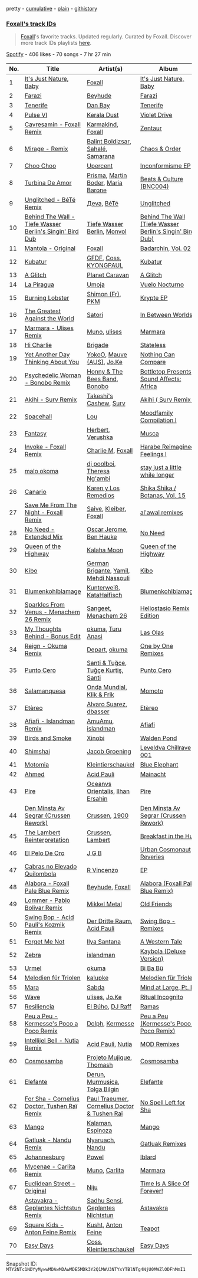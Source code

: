 pretty - [cumulative](/playlists/cumulative/37i9dQZF1DX2Jggz04vUOo.md) - [plain](/playlists/plain/37i9dQZF1DX2Jggz04vUOo) - [githistory](https://github.githistory.xyz/mackorone/spotify-playlist-archive/blob/main/playlists/plain/37i9dQZF1DX2Jggz04vUOo)

### [Foxall's track IDs](https://open.spotify.com/playlist/37i9dQZF1DX2Jggz04vUOo)

> <a href="spotify:artist:3iT6d90Vy630068736OgW8">Foxall</a>'s favorite tracks\. Updated regularly\. Curated by Foxall\. Discover more track IDs playlists <a href="spotify:genre:track\_id">here</a>.

[Spotify](https://open.spotify.com/user/spotify) - 406 likes - 70 songs - 7 hr 27 min

| No. | Title | Artist(s) | Album | Length |
|---|---|---|---|---|
| 1 | [It's Just Nature, Baby](https://open.spotify.com/track/1ZIhUugCmhxWr6yEzx1HFc) | [Foxall](https://open.spotify.com/artist/3iT6d90Vy630068736OgW8) | [It's Just Nature, Baby](https://open.spotify.com/album/2181FqiPENCUAC1DZuRfyb) | 3:51 |
| 2 | [Farazi](https://open.spotify.com/track/6PK2rZ2jf6l6SdtnXgFotD) | [Beyhude](https://open.spotify.com/artist/65orViGnlMcbptdIGceZzo) | [Farazi](https://open.spotify.com/album/4fdLKEjn0PiHGtTVeKbBCF) | 5:10 |
| 3 | [Tenerife](https://open.spotify.com/track/6x1EH4XBaccSlCZzp8c45t) | [Dan Bay](https://open.spotify.com/artist/1E9ev9hZVmtmeFkS3ZAyyw) | [Tenerife](https://open.spotify.com/album/7CI0DdhAT7EJJyK4NEfzEc) | 5:18 |
| 4 | [Pulse VI](https://open.spotify.com/track/2tthSVxYrS6vMRGchANWSL) | [Kerala Dust](https://open.spotify.com/artist/6lK8O3kyFThiTmgowQZGOH) | [Violet Drive](https://open.spotify.com/album/5AACj1zBwmUDLlq9DZ1VJX) | 5:27 |
| 5 | [Cavresamin \- Foxall Remix](https://open.spotify.com/track/7lvZ4DujXfjVYEWhZBKOrm) | [Karmakind](https://open.spotify.com/artist/0567GyFPr2AYNJvUp8ImS3), [Foxall](https://open.spotify.com/artist/3iT6d90Vy630068736OgW8) | [Zentaur](https://open.spotify.com/album/3Ids63v27ACVvHShzYWXIB) | 6:55 |
| 6 | [Mirage \- Remix](https://open.spotify.com/track/5bLWePeHYsfdJwlxCUdHOH) | [Balint Boldizsar](https://open.spotify.com/artist/5xFU79pSKrEpSiTVysdTY3), [Sahalé](https://open.spotify.com/artist/4M7kyBSGHK0aYYjObYeRXZ), [Samarana](https://open.spotify.com/artist/19zCcLLWaZjG45iFFlhvGL) | [Chaos & Order](https://open.spotify.com/album/0WVkMCuDjUiee7OCbeVZas) | 6:02 |
| 7 | [Choo Choo](https://open.spotify.com/track/5QvEgDwNSyPgEkpLNDlnj2) | [Upercent](https://open.spotify.com/artist/7p4uoSR3Hf9jbuDvdJZPZq) | [Inconformisme EP](https://open.spotify.com/album/2g3Xn9WFQDO161ap711YFy) | 7:15 |
| 8 | [Turbina De Amor](https://open.spotify.com/track/4tXimQ50rYCyyCCXvDrM74) | [Prisma](https://open.spotify.com/artist/29hY8nWTDqkPqK947tjznd), [Martin Boder](https://open.spotify.com/artist/6vHIcNnpRho3aGWWHNzBGw), [Maria Barone](https://open.spotify.com/artist/6OFJC2spJlsWAXGS4lhmJs) | [Beats & Culture \(BNC004\)](https://open.spotify.com/album/6qYDxgsrnhLYd4KC2n7vbH) | 4:48 |
| 9 | [Unglitched \- BéTé Remix](https://open.spotify.com/track/1WLTAxanQcgPQmJNSJN15X) | [Дeva](https://open.spotify.com/artist/2wfO6DMEhzft4IfwM1YzEQ), [BéTé](https://open.spotify.com/artist/7HMCyoB6sHalUrXDRoiQB4) | [Unglitched](https://open.spotify.com/album/2TazrwgMouDruGAyYhvUp6) | 6:36 |
| 10 | [Behind The Wall \- Tiefe Wasser Berlin's Singin' Bird Dub](https://open.spotify.com/track/79Cw6dmzpccnxBBeORKGlk) | [Tiefe Wasser Berlin](https://open.spotify.com/artist/1CB3IMXIZ0RJXC9JRrC7x3), [Monvol](https://open.spotify.com/artist/3AbpwdjSWkaLmsXyZhmIFl) | [Behind The Wall \(Tiefe Wasser Berlin's Singin' Bird Dub\)](https://open.spotify.com/album/31xw6C07bXPFoodEmzZQSo) | 5:20 |
| 11 | [Mantola \- Original](https://open.spotify.com/track/34Fwzcj3NGXsBS1IiXdveZ) | [Foxall](https://open.spotify.com/artist/3iT6d90Vy630068736OgW8) | [Badarchin, Vol\. 02](https://open.spotify.com/album/0fJI9pW80m4E4FvlvxamNz) | 6:26 |
| 12 | [Kubatur](https://open.spotify.com/track/1vmZrbwBInR048h5dSuh3t) | [GFDF](https://open.spotify.com/artist/3WPJZqRJt0MNV5GrL8acMH), [Coss](https://open.spotify.com/artist/3YdYc0Ewo5Vpejw0r3dV74), [KYONGPAUL](https://open.spotify.com/artist/4zy5g7xdWMP1adk6zGHeVx) | [Kubatur](https://open.spotify.com/album/1YXgYZ8mjXdPmPkazQ2Ibo) | 6:22 |
| 13 | [A Glitch](https://open.spotify.com/track/3E14RZfj8Wt9WtFdJ0Qj6f) | [Planet Caravan](https://open.spotify.com/artist/1vL80BIxkjefhlD5Gc88r5) | [A Glitch](https://open.spotify.com/album/6SaEmxtunTWm1r2FgcQ5lH) | 6:14 |
| 14 | [La Piragua](https://open.spotify.com/track/41sfxCghJlbnWnql4QEfl7) | [Umoja](https://open.spotify.com/artist/6PuOeFpvcL6TYcRmEJKbdw) | [Vuelo Nocturno](https://open.spotify.com/album/256r81ENnMGjkDukVfuEUP) | 8:38 |
| 15 | [Burning Lobster](https://open.spotify.com/track/142FwsImZ1MZmUnKdY2Jll) | [Shimon \(Fr\)](https://open.spotify.com/artist/3rN9xqLR59j3NAn0VM9rGR), [PKM](https://open.spotify.com/artist/5xmOuNCskJkhnlSV3Qkx3v) | [Krypte EP](https://open.spotify.com/album/6yVPH1OeqeZdIUKN0P6Mc4) | 7:19 |
| 16 | [The Greatest Against the World](https://open.spotify.com/track/1W7L98k9dWdlfknRtLwwHp) | [Satori](https://open.spotify.com/artist/5nri3hyKmKBGAfvjBi0mK0) | [In Between Worlds](https://open.spotify.com/album/58u0GyrkGtVjF2Kgknn9ho) | 5:07 |
| 17 | [Marmara \- Ulises Remix](https://open.spotify.com/track/1siz7XLfnO3tHaytpxoDYb) | [Muno](https://open.spotify.com/artist/1DZGRRvmPsjC8o8F8MwpRe), [ulises](https://open.spotify.com/artist/0YQKl0V9vgk6HeFttX1aTv) | [Marmara](https://open.spotify.com/album/4j0YbHO2ronLXxxVXHEMt2) | 6:06 |
| 18 | [Hi Charlie](https://open.spotify.com/track/0VUlHCJE9PuBcuXax53W2Z) | [Brigade](https://open.spotify.com/artist/01fvPLDc345ENWorJWLqV4) | [Stateless](https://open.spotify.com/album/31m9s1EjPMS3G9jvfhqngm) | 5:29 |
| 19 | [Yet Another Day Thinking About You](https://open.spotify.com/track/3tkSTbgygIKhand5G6JzsS) | [YokoO](https://open.spotify.com/artist/45fzhLbHZdBIgOGQT6M5zr), [Mauve \(AUS\)](https://open.spotify.com/artist/7rvE5oeBS2tH0JG9W8EfcJ), [Jo.Ke](https://open.spotify.com/artist/0VJBUTvjFLs3CfykNXCETb) | [Nothing Can Compare](https://open.spotify.com/album/2onkqde1tTtuKW7bFWjt2z) | 5:49 |
| 20 | [Psychedelic Woman \- Bonobo Remix](https://open.spotify.com/track/2rAZqJ3uiy2jczTafnKP7y) | [Honny & The Bees Band](https://open.spotify.com/artist/0YBnqkQh876CwPLtT9XX69), [Bonobo](https://open.spotify.com/artist/0cmWgDlu9CwTgxPhf403hb) | [Bottletop Presents Sound Affects: Africa](https://open.spotify.com/album/0xnN5NfLE5Gc3YgzEhgXbT) | 4:26 |
| 21 | [Akihi \- Surv Remix](https://open.spotify.com/track/7L43S5tAvwiFfAM10FqKGJ) | [Takeshi's Cashew](https://open.spotify.com/artist/6Fz85Ih5XufwQ1TH4s0pHA), [Surv](https://open.spotify.com/artist/2DMOI9FmfrkEXFPLPUi6TQ) | [Akihi \( Surv Remix \)](https://open.spotify.com/album/5lRNzBB5ZwBYtsJcEK4r1a) | 5:09 |
| 22 | [Spacehall](https://open.spotify.com/track/2qXWBjO9BNVURgc9tDJwmS) | [Lou](https://open.spotify.com/artist/7l9DjVOhlzTmBhCLW8Q2we) | [Moodfamily Compilation I](https://open.spotify.com/album/6RdWrH7iwLePIhmksv1CwA) | 7:18 |
| 23 | [Fantasy](https://open.spotify.com/track/22fM5ewOY0suVq5teDadG0) | [Herbert](https://open.spotify.com/artist/6wXFUcaG7779tb1Ok72GBn), [Verushka](https://open.spotify.com/artist/5StY3t09rFBGADeZbkVyOC) | [Musca](https://open.spotify.com/album/2yTDyn7SlB2yOP4CkDbHfn) | 6:27 |
| 24 | [Invoke \- Foxall Remix](https://open.spotify.com/track/00Sr5lqLJTTCljeQDxlj1P) | [Charlie M](https://open.spotify.com/artist/3D3Sgu0PXIAjode80WTFSb), [Foxall](https://open.spotify.com/artist/3iT6d90Vy630068736OgW8) | [Harabe Reimagined Feelings I](https://open.spotify.com/album/0TCG4mBXErYlDn65LYQujb) | 5:51 |
| 25 | [malo okoma](https://open.spotify.com/track/7jyerdQJniWpmwzUHK6jRN) | [dj poolboi](https://open.spotify.com/artist/3uL9a8QRwQ6J8Sc7NYK7oJ), [Theresa Ng'ambi](https://open.spotify.com/artist/1HhaUK3JlqgSpQ4noxzCHI) | [stay just a little while longer](https://open.spotify.com/album/4FPI3gc0lcxgRLoHHKdsRf) | 5:56 |
| 26 | [Canario](https://open.spotify.com/track/12KVTzqgU558xqkpsywKex) | [Karen y Los Remedios](https://open.spotify.com/artist/6uSvvhlipeAh7lrqB9VTmv) | [Shika Shika / Botanas, Vol\. 15](https://open.spotify.com/album/6tFwiVNeI7Pdut9sWkgCXW) | 4:09 |
| 27 | [Save Me From The Night \- Foxall Remix](https://open.spotify.com/track/0T13z4GtvB89z7cmIIIRnu) | [Saive](https://open.spotify.com/artist/66sSc9LMhJkUdiEu7LTytJ), [Kleiber](https://open.spotify.com/artist/0pUIfTg8Yri3rNrQgIk3mp), [Foxall](https://open.spotify.com/artist/3iT6d90Vy630068736OgW8) | [al'awal remixes](https://open.spotify.com/album/5dOXG5sIPoeuR1ZvrYUoEE) | 6:26 |
| 28 | [No Need \- Extended Mix](https://open.spotify.com/track/2RsGdqXD8drtHXtADOi4cX) | [Oscar Jerome](https://open.spotify.com/artist/39cDMNnxwjrKJE1dyt47jh), [Ben Hauke](https://open.spotify.com/artist/1aBDI4nH6OfAkNyUX08O2V) | [No Need](https://open.spotify.com/album/49mIMP2fA3LBEoAYrHeJdZ) | 6:02 |
| 29 | [Queen of the Highway](https://open.spotify.com/track/0yMkBK3Mfe6zRZnqEAm30B) | [Kalaha Moon](https://open.spotify.com/artist/5ZzHOBBOXZdhypyaffUrJG) | [Queen of the Highway](https://open.spotify.com/album/2GC1gz92bTF1lDg1ttMjql) | 7:52 |
| 30 | [Kibo](https://open.spotify.com/track/3VTs1ASLxxTxeUliy3b6WZ) | [German Brigante](https://open.spotify.com/artist/2h7fN6KOZVgWQ39sYK0jJm), [Yamil](https://open.spotify.com/artist/28ZgRJOXwmLwPRppMCcLWS), [Mehdi Nassouli](https://open.spotify.com/artist/3oK06jAg9UUaNpQQHh1lJJ) | [Kibo](https://open.spotify.com/album/07rIx4Wwx3tN3jrlXTCSB3) | 6:19 |
| 31 | [Blumenkohlblamage](https://open.spotify.com/track/6q90JN9AhYNeZiuZfGiiCA) | [Kunterweiß](https://open.spotify.com/artist/5rJytJvZcTf6yVIw6BxWNe), [KataHaifisch](https://open.spotify.com/artist/5uxsA8TNcq5vK2cBBd0srM) | [Blumenkohlblamage](https://open.spotify.com/album/711PTniRZl5mv6wdbqcuWq) | 7:00 |
| 32 | [Sparkles From Venus \- Menachem 26 Remix](https://open.spotify.com/track/7iznuWs20ZV3D5EiBzNwUC) | [Sangeet](https://open.spotify.com/artist/2lvEKcQtOdHfHhWNjDTTvl), [Menachem 26](https://open.spotify.com/artist/24YsFyswWUJYWZOi5BQ6tJ) | [Heliostasio Remix Edition](https://open.spotify.com/album/026n4zlvKluvWoNhxAvjtL) | 7:33 |
| 33 | [My Thoughts Behind \- Bonus Edit](https://open.spotify.com/track/4gQ7E8Nq524pnCrOo2P2R4) | [okuma](https://open.spotify.com/artist/5KxadtK47w9IzFK0V4O38Q), [Turu Anasi](https://open.spotify.com/artist/1HKyZXQv90cYQtoZQDya0d) | [Las Olas](https://open.spotify.com/album/0WWOKXbL7BI5Tp85ugvdSp) | 8:13 |
| 34 | [Reign \- Okuma Remix](https://open.spotify.com/track/07ysv62qaOQmIEIvcIX2Wr) | [Depart](https://open.spotify.com/artist/5Mqcuj649T5GFhMGlaNGHy), [okuma](https://open.spotify.com/artist/5KxadtK47w9IzFK0V4O38Q) | [One by One Remixes](https://open.spotify.com/album/2VFxjPMUpN6n2aU8UdN4Ap) | 7:11 |
| 35 | [Punto Cero](https://open.spotify.com/track/7i650ozZjXNUNT1AFqxAI4) | [Santi & Tuğçe](https://open.spotify.com/artist/437O1jQdyOOhIS1M41xQaC), [Tuğçe Kurtiş](https://open.spotify.com/artist/5cYodhg1fZFGKqCQmgNlZf), [Santi](https://open.spotify.com/artist/3y89DR1J1RB96pJUByabwi) | [Punto Cero](https://open.spotify.com/album/3myUaKhlvdBmSQlKxYugTQ) | 8:42 |
| 36 | [Salamanquesa](https://open.spotify.com/track/2g0DEj8yNoDmh5BjNg5kcw) | [Onda Mundial](https://open.spotify.com/artist/5c5oay9VCy0a9RzFw1S8Dp), [Klik & Frik](https://open.spotify.com/artist/56P5wn7V6w46OyYV9vS5jC) | [Momoto](https://open.spotify.com/album/3cThlPotjMGdTYVj77PXpA) | 7:07 |
| 37 | [Etèreo](https://open.spotify.com/track/2zvaBjNVbQg6AK2aAIRhrN) | [Alvaro Suarez](https://open.spotify.com/artist/6zfwxQQjoCU9uSsrwckyZv), [dbasser](https://open.spotify.com/artist/5psF4RFR5m6MyLC7whUI2b) | [Etèreo](https://open.spotify.com/album/1smB9aYNSh87eIwHnWZjdo) | 7:36 |
| 38 | [Afiafi \- Islandman Remix](https://open.spotify.com/track/38AhDHElViAYUjbP7x1byB) | [AmuAmu](https://open.spotify.com/artist/7GzNbtoPAo9kVJbBG2eSlz), [islandman](https://open.spotify.com/artist/3So3vlAfrEh2FbpvG7sxO4) | [Afiafi](https://open.spotify.com/album/4AR7PXF4hQE7uExigOkvw0) | 5:28 |
| 39 | [Birds and Smoke](https://open.spotify.com/track/6gFvgBSlJFjC4pswZJKSx6) | [Xinobi](https://open.spotify.com/artist/1w7cucUEPR1Yq9g03g6T8m) | [Walden Pond](https://open.spotify.com/album/5yS2vHJXAfLwUNYmuJ556C) | 6:08 |
| 40 | [Shimshai](https://open.spotify.com/track/1UDOAT7TcqHBdzUYJ0GR41) | [Jacob Groening](https://open.spotify.com/artist/4Mlxc3DHm3Qr5XTaEXHT6f) | [Leveldva Chillrave 001](https://open.spotify.com/album/3GXsWafBNGymgP4C9vkwKn) | 6:16 |
| 41 | [Motomia](https://open.spotify.com/track/2CLcXhe2ubLjrTG6WpG9nu) | [Kleintierschaukel](https://open.spotify.com/artist/1IaccfV9FzIR8Iax4cZ5Fn) | [Blue Elephant](https://open.spotify.com/album/0irAg4UtiiPuIuw3MDmcF4) | 6:43 |
| 42 | [Ahmed](https://open.spotify.com/track/1rIxb5rv6BUWXT6xmLt91x) | [Acid Pauli](https://open.spotify.com/artist/3LHqODf1hGAgZ5LTw1Gf4C) | [Mainacht](https://open.spotify.com/album/1iPW3GbDkNYheqeyWjMDn8) | 6:48 |
| 43 | [Pire](https://open.spotify.com/track/7eSZ01vwRY59uAzGt5V3lP) | [Oceanvs Orientalis](https://open.spotify.com/artist/3gNEIgLeknpwkNViU8WAhg), [Ilhan Ersahin](https://open.spotify.com/artist/5aweKNLI0ZyI48q5TmoCxT) | [Pire](https://open.spotify.com/album/2mjxQEUX5uXMyHPMd0UHXC) | 7:43 |
| 44 | [Den Minsta Av Segrar \(Crussen Rework\)](https://open.spotify.com/track/264CKaSa289MXeBkLfvMZi) | [Crussen](https://open.spotify.com/artist/79OTUKSZMGMmmR32RWG2ig), [1900](https://open.spotify.com/artist/4mUmj1CkLfQkngLUuXsM7D) | [Den Minsta Av Segrar \(Crussen Rework\)](https://open.spotify.com/album/23nuTUL7RfoLeQPvrxsWXE) | 5:25 |
| 45 | [The Lambert Reinterpretation](https://open.spotify.com/track/3KbNkAfxsv9ZcfZLSjv3FH) | [Crussen](https://open.spotify.com/artist/79OTUKSZMGMmmR32RWG2ig), [Lambert](https://open.spotify.com/artist/6pSQcy8935ABNiK2qOpOlK) | [Breakfast in the Hut](https://open.spotify.com/album/0S7AgQAIqLBwcScR4JE2Gq) | 5:49 |
| 46 | [El Pelo De Oro](https://open.spotify.com/track/6bk6vUU810kuRJAYYkSEtf) | [J G B](https://open.spotify.com/artist/27FeHe23RpMUBcll7ABPD1) | [Urban Cosmonaut Reveries](https://open.spotify.com/album/6xU0Z4LispiUofKEXrCQiJ) | 4:55 |
| 47 | [Cabras no Elevado Quilombola](https://open.spotify.com/track/3cSdiaevRvnmpiD6Z556GB) | [R Vincenzo](https://open.spotify.com/artist/60s8SE3Mr3oRVBOrLgi4vT) | [EP](https://open.spotify.com/album/0UeipqzhRd8Vvu94cTx7E5) | 7:10 |
| 48 | [Alabora \- Foxall Pale Blue Remix](https://open.spotify.com/track/3VrcaX1j7kSZpcE55vigoZ) | [Beyhude](https://open.spotify.com/artist/65orViGnlMcbptdIGceZzo), [Foxall](https://open.spotify.com/artist/3iT6d90Vy630068736OgW8) | [Alabora \(Foxall Pale Blue Remix\)](https://open.spotify.com/album/2R2n2rPaFTtO7mt8fXvbBH) | 7:50 |
| 49 | [Lommer \- Pablo Bolivar Remix](https://open.spotify.com/track/4kQ8zdvQQ4fjyy5eYekALj) | [Mikkel Metal](https://open.spotify.com/artist/0q1Nx41aWpZqanF9sK0O9A) | [Old Friends](https://open.spotify.com/album/3pBIw5dSdAnih7fvKCk3pF) | 8:49 |
| 50 | [Swing Bop \- Acid Pauli's Kozmik Remix](https://open.spotify.com/track/0sOAu98MokefgnJgUQwTOf) | [Der Dritte Raum](https://open.spotify.com/artist/5RZGHff3PE1rPUKOpDIqaO), [Acid Pauli](https://open.spotify.com/artist/3LHqODf1hGAgZ5LTw1Gf4C) | [Swing Bop \- Remixes](https://open.spotify.com/album/15qzUlJHFD9SDE3kE8r3nq) | 8:00 |
| 51 | [Forget Me Not](https://open.spotify.com/track/2QhE4C2nl81K0rB8FkBIxs) | [Ilya Santana](https://open.spotify.com/artist/17d7B3Sa8rMfouwv0PzHp4) | [A Western Tale](https://open.spotify.com/album/6axd4LB3Sl9qK6khEG3j3w) | 5:23 |
| 52 | [Zebra](https://open.spotify.com/track/0Xeihvze3TQMpho3IW1Tu3) | [islandman](https://open.spotify.com/artist/3So3vlAfrEh2FbpvG7sxO4) | [Kaybola \(Deluxe Version\)](https://open.spotify.com/album/1zqTrfdQyPehpQFeowfgIm) | 6:46 |
| 53 | [Urmel](https://open.spotify.com/track/5SvozsO8hjZXaM4GZPZl4Q) | [okuma](https://open.spotify.com/artist/5KxadtK47w9IzFK0V4O38Q) | [Bi Ba Bü](https://open.spotify.com/album/45qxQ2ACnkIlrWy9UY1HqN) | 7:49 |
| 54 | [Melodien für Triolen](https://open.spotify.com/track/7h2d1N9U9JZGYAJiQRREIi) | [kalupke](https://open.spotify.com/artist/0cIvZxLLintmeKg65N08be) | [Melodien für Triolen](https://open.spotify.com/album/7onLHz8y0jAgY4SyG420eq) | 6:05 |
| 55 | [Mara](https://open.spotify.com/track/4CQzQYR534bYkZMFGWygWy) | [Sabda](https://open.spotify.com/artist/3FGyFRh2QtwZjgq3wrDbB9) | [Mind at Large, Pt\. I](https://open.spotify.com/album/0Opr1WBZu6gL4wAlYF6SYl) | 6:38 |
| 56 | [Wave](https://open.spotify.com/track/2oXcyOjlXeYGxuYd94Xx6V) | [ulises](https://open.spotify.com/artist/0YQKl0V9vgk6HeFttX1aTv), [Jo.Ke](https://open.spotify.com/artist/0RKP3F2s1SHvGpckHuW4S7) | [Ritual Incognito](https://open.spotify.com/album/3GtAg5zcPLMx2eaGAQMSms) | 3:57 |
| 57 | [Resiliencia](https://open.spotify.com/track/590gL4Fk4eHhLazuvVefLn) | [El Búho](https://open.spotify.com/artist/1I7FVmvisCtSFzmm87mbLR), [DJ Raff](https://open.spotify.com/artist/1yBSX25jjXRF6KqAKGygy2) | [Ramas](https://open.spotify.com/album/2s61LZqkxTwh3PNMxO6mYX) | 4:49 |
| 58 | [Peu a Peu \- Kermesse's Poco a Poco Remix](https://open.spotify.com/track/1icYndZsVkgF7FqQ9tAZ57) | [Dolph](https://open.spotify.com/artist/1Xw4E3IabrEFoiT1o4vJB1), [Kermesse](https://open.spotify.com/artist/6DPQIFnbvlnYf0QozkfiPw) | [Peu a Peu \(Kermesse's Poco a Poco Remix\)](https://open.spotify.com/album/25JvwwAWofb0OWsBmaZ6Xe) | 5:10 |
| 59 | [Intellijel Bell \- Nutia Remix](https://open.spotify.com/track/5WDCdwgh4eTxlF3YXWKUrc) | [Acid Pauli](https://open.spotify.com/artist/3LHqODf1hGAgZ5LTw1Gf4C), [Nutia](https://open.spotify.com/artist/66znpbIBZzFtvn4iqGh2Lp) | [MOD Remixes](https://open.spotify.com/album/5k8QthOlc9CTW0TFAxkSkU) | 6:29 |
| 60 | [Cosmosamba](https://open.spotify.com/track/19VtJkoau2GFsmMFeP4faP) | [Projeto Mujique](https://open.spotify.com/artist/7ygEGVpG4Y6WtOMV5iTzlN), [Thomash](https://open.spotify.com/artist/2NVvuhg7tKjsMeFfv8JQiQ) | [Cosmosamba](https://open.spotify.com/album/2IkOJqiLz0FEsVqoCi0ItM) | 7:56 |
| 61 | [Elefante](https://open.spotify.com/track/02yNOCdIFQ227lXa15JcoC) | [Derun](https://open.spotify.com/artist/7DaUdudIwcfgSzFJX1VEVo), [Murmusica](https://open.spotify.com/artist/7jdrU9OQr55FHQVztoanvY), [Tolga Bilgin](https://open.spotify.com/artist/2n0mROXhyTtUEk8cb8Fyck) | [Elefante](https://open.spotify.com/album/7Gpe9w3QcW4f8mPGFvtXWt) | 5:48 |
| 62 | [For Sha \- Cornelius Doctor, Tushen Raï Remix](https://open.spotify.com/track/4nGVNUxLgbE5U1QQMb79Ye) | [Paul Traeumer](https://open.spotify.com/artist/6QtYRtIKQPKhChX5ZKAD5C), [Cornelius Doctor & Tushen Raï](https://open.spotify.com/artist/1j2w2mPCYgklKXKy0u3wTq) | [No Spell Left for Sha](https://open.spotify.com/album/07emdGDEqUTrVUcazED7hp) | 6:56 |
| 63 | [Mango](https://open.spotify.com/track/1K0x7b9eFfhXy348hdOBRD) | [Kalaman](https://open.spotify.com/artist/2x9Tz0FYWRix00sWgamS4L), [Espinoza](https://open.spotify.com/artist/57DFN6UryjVpBcJrgmOg6n) | [Mango](https://open.spotify.com/album/4z7Z8H5ZBi1T2XFvC8J9m8) | 6:37 |
| 64 | [Gatluak \- Nandu Remix](https://open.spotify.com/track/4V0jgQL7DCdEtbRlBteYJJ) | [Nyaruach](https://open.spotify.com/artist/6kpYdtbD0QinjBcwkxLPm3), [Nandu](https://open.spotify.com/artist/5Kf73Whb7MShPJMFlvv8k0) | [Gatluak Remixes](https://open.spotify.com/album/1xj2pQVh1YAUaVqB8Bcw2C) | 6:20 |
| 65 | [Johannesburg](https://open.spotify.com/track/4k8KRqfMhT8ubZVEeCf2iB) | [Powel](https://open.spotify.com/artist/7lswylDlldiV65bPXGD46m) | [Iblard](https://open.spotify.com/album/38rQXjQuFgPyuTKQkXjQSB) | 5:56 |
| 66 | [Mycenae \- Carlita Remix](https://open.spotify.com/track/2T22nWREUBFOq3qcO2ZWUE) | [Muno](https://open.spotify.com/artist/1DZGRRvmPsjC8o8F8MwpRe), [Carlita](https://open.spotify.com/artist/1GVbOnrND8b3eh2JZ4opw8) | [Marmara](https://open.spotify.com/album/4j0YbHO2ronLXxxVXHEMt2) | 5:52 |
| 67 | [Euclidean Street \- Original](https://open.spotify.com/track/3IeXLigXtq8Jbnd4javTeK) | [Niju](https://open.spotify.com/artist/52gcfKJpAGFdUkSVS6jSV4) | [Time Is A Slice Of Forever!](https://open.spotify.com/album/3BUhB5WbgjXMFJgKwdgf0M) | 8:19 |
| 68 | [Astavakra \- Geplantes Nichtstun Remix](https://open.spotify.com/track/18Y1f4WipC4rSbqSwJVK3Q) | [Sadhu Sensi](https://open.spotify.com/artist/3Muhm9HEowEpdC0i6NuW3P), [Geplantes Nichtstun](https://open.spotify.com/artist/6vCpbHKaBgPOO7cPkUTeuU) | [Astavakra](https://open.spotify.com/album/6nXqjScdYdwZXTnllV4XC7) | 7:04 |
| 69 | [Square Kids \- Anton Feine Remix](https://open.spotify.com/track/0efhQX2ijD72A4XHd43eRc) | [Kusht](https://open.spotify.com/artist/1GLyo3Rp9NTc8bJa65xLXg), [Anton Feine](https://open.spotify.com/artist/2IxXoB8qwqS9uwl3z1zt3o) | [Teapot](https://open.spotify.com/album/7vOUJ6FIStKWKhDwiJTbhV) | 6:31 |
| 70 | [Easy Days](https://open.spotify.com/track/1qKOZtqBV8W0je2pPSpOzA) | [Coss](https://open.spotify.com/artist/3YdYc0Ewo5Vpejw0r3dV74), [Kleintierschaukel](https://open.spotify.com/artist/1IaccfV9FzIR8Iax4cZ5Fn) | [Easy Days](https://open.spotify.com/album/69vUFvbVj2b7oabEiP6h4d) | 5:39 |

Snapshot ID: `MTY2NTc1NDYyMywwMDAwMDAwMDE5MDk3Y2Q1MWU3NTYxYTBlNTg4NjU0MWZlODFhMmI1`
